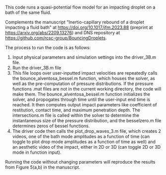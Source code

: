 This code runs a quasi-potential flow model for an impacting droplet on a bath of the same fluid.

Complements the manuscript "Inertio-capillary rebound of a droplet impacting a fluid bath" at https://doi.org/10.1017/jfm.2023.88 (preprint at https://arxiv.org/abs/2209.13276) and DNS repository at https://github.com/rcsc-group/BouncingDroplets.

The process to run the code is as follows:

1) Input physical parameters and simulation settings into the driver_3B.m file. 
2) Run the driver_3B.m file
3) This file loops over user-inputted impact velocities are repeatedly calls the bounce_alventosa_bessel.m function, which houses the solver, as well as the pre-computation of pressure distributions. If the pressure functions .mat files are not in the current working directory, the code will make them. The bounce_alventosa_bessel.m function initializes the solver, and propogates through time until the user-input end time is reached. It then computes output impact parameters like coefficient of restitution, contact time, and maximum penetration depth. The intersections.m file is called within the solver to determine the instantaneous size of the pressure distribution, and the besselzero.m file determines zeros of bessel functions.
4) The driver code then calls the plot_drop_waves_3.m file, which creates 2 videos, one of the bath mode amplitudes as a function of time (can toggle to plot drop mode amplitudes as a function of time as well) and an aesthetic video of the impact, either in 2D or 3D (can toggle 2D or 3D mode in function input).

Running the code without changing parameters will reproduce the results from Figure 5(a,b) in the manuscript.
